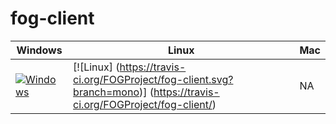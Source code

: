 # fog-client

Windows      | Linux       | Mac
-------------|-------------|-------------
[![Windows](https://ci.appveyor.com/api/projects/status/6uqyhjiarj0dysa8?svg=true)](https://ci.appveyor.com/project/jbob182/fog-client) | [![Linux] (https://travis-ci.org/FOGProject/fog-client.svg?branch=mono)] (https://travis-ci.org/FOGProject/fog-client/) | NA 




